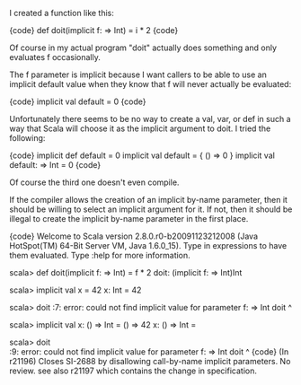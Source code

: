 I created a function like this:

{code}
def doit(implicit f: => Int) = i * 2
{code}

Of course in my actual program "doit" actually does something and only evaluates f occasionally.

The f parameter is implicit because I want callers to be able to use an implicit default value when they know that f will never actually be evaluated:

{code}
implicit val default = 0
{code}

Unfortunately there seems to be no way to create a val, var, or def in such a way that Scala will choose it as the implicit argument to doit.  I tried the following:

{code}
implicit def default = 0
implicit val default = { () => 0 }
implicit val default: => Int = 0
{code}

Of course the third one doesn't even compile.

If the compiler allows the creation of an implicit by-name parameter, then it should be willing to select an implicit argument for it.  If not, then it should be illegal to create the implicit by-name parameter in the first place.





{code}
Welcome to Scala version 2.8.0.r0-b20091123212008 (Java HotSpot(TM) 64-Bit Server VM, Java 1.6.0_15).
Type in expressions to have them evaluated.
Type :help for more information.

scala> def doit(implicit f: => Int) = f * 2
doit: (implicit f: => Int)Int

scala> implicit val x = 42
x: Int = 42

scala> doit
<console>:7: error: could not find implicit value for parameter f: => Int
       doit
       ^

scala> implicit val x: () => Int = () => 42
x: () => Int = <function0>

scala> doit                                
<console>:9: error: could not find implicit value for parameter f: => Int
       doit
       ^
{code}
(In r21196) Closes SI-2688 by disallowing call-by-name implicit parameters. No review.
see also r21197 which contains the change in specification.
